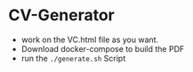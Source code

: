 # CV-Generator

- work on the VC.html file as you want.  
- Download docker-compose to build the PDF
- run the `./generate.sh` Script 
